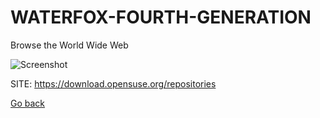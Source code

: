 # WATERFOX-FOURTH-GENERATION
 
 Browse the World Wide Web
 
 ![Screenshot](https://idroot.us/wp-content/uploads/2022/08/Waterfox-browser.png)
 
 SITE: https://download.opensuse.org/repositories

 [Go back](https://portable-linux-apps.github.io/apps.html)
